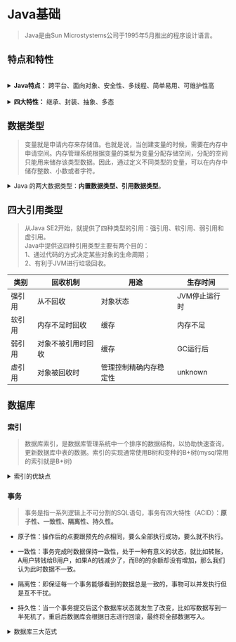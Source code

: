 # Java基础

> Java是由Sun Microstystems公司于1995年5月推出的程序设计语言。

## 特点和特性

<br>
<details>
<summary><b>Java特点：</b> 跨平台、面向对象、安全性、多线程、简单易用、可维护性高</summary>
<br>

|特点|描述|
|--|--|
|跨平台|Java可以不受计算机的硬件和操作系统的限制，而独立于平台。因为Java中有自带的JVM，它执行经过javac命令编译完成的java源代码所生成的class文件转换成机器码语言在平台上操作。|
|面向对象|万物皆对象，Java以对象为基本粒度。对象中包含属性和方法，对象的说明用属性来表达，方法用来操作对象。这样可以对应用程序进行解耦，提高代码的可扩展性和重用性。|
|安全性|语言级安全性：Java的数据结构是完整的对象，这些封装过的数据类型具有安全性。<br>编译时安全性：编译时要进行Java语义和语法的检查，保证每个变量对应一个相应的值，编译后生成Java类。<br>运行时安全性：表示在运行Java类时要进行字节码校检器校检之后才可以运行。<br>可执行代码安全性：Java类在网络上使用时，对它的权限进行了设置，保证了被访问用户的安全性。|
|多线程|多线程是指允许一个应用程序同时存在两个或两个以上的线程，用于支持事务并发和多任务处理。<br>Java除了内置的多线程技术之外，还定义了一些类、方法等来建立和管理用户定义的多线程。|
|简单易用|就是指java源代码可以不用在特定环境下编写。|
|可维护性高|--|

</details>
<br>
<details>
<summary><b>四大特性：</b> 继承、封装、抽象、多态</summary>
<br>

|特性|描述|
|--|--|
|继承|继承要有一定的层次结构，还要具备一定的可传递性;<br>子类只能继承父类**非私有化**的成员变量和方法<br>实行**就近原则**，有局部变量优先使用局部变量，没有就使用子类成员变量，子类没有则使用父类成员变量。
|封装|将抽象出来的属性和方法写在一个类中就是封装，将不需要对外提供的内容隐藏起来，提供公共的访问方式。<br>封装就是包装的过程，但封装不是绝对的封装，如果其他程序要获取已经封装好的数据，就要通过程序指定的接口或方法才能获取。|
|抽象|就是对同一类事物共有的属性（特征）和方法（功能/行为）进行抽取、归纳、总结。<br>抽象类不能实例化为一个对象，就比如水果是苹果，香蕉，梨等一类事物抽象出来的。|
|多态|多态是同一个行为具有多个不同表现形式或形态的能力。<br>多态就是同一个接口，使用不同的实例而执行不同操作。<br>多态性是对象多种表现形式的体现。|

</details>

## 数据类型

> 变量就是申请内存来存储值。也就是说，当创建变量的时候，需要在内存中申请空间。内存管理系统根据变量的类型为变量分配存储空间，分配的空间只能用来储存该类型数据。因此，通过定义不同类型的变量，可以在内存中储存整数、小数或者字符。

<details>
<summary>Java 的两大数据类型：<b>内置数据类型、引用数据类型</b>。</summary>
<br>

|类型|描述|
|--|--|
|内置数据类型|byte、short、int、long、float、double、boolean、char|
|引用数据类型|引用类型指向一个对象，**指向对象的变量是引用变量**。<br>对象、数组都是引用数据类型，所有引用类型的默认值都是null。|

|类型|占用存储空间|表示范围|
|--|--|--|
|byte|1字节|-2^7 ~ 2^7 - 1（-128 ~ 127）|
|short|2字节|-2^15 ~ 2^15 - 1（-32768 ~ 32767）|
|int|4字节|-2^31 ~ 2^31 - 1（-2147483648 ~ 2147483647）|
|long|8字节|-2^63 ~ 2^63 - 1|
|float|4字节|-3.403E38 ~ 3.403E38|
|double|8字节|-1.798E308 ~ 1.798E308|
|boolean|1字节|true、false|
|char|2字节|0 ~ 65535|

</details>

## 四大引用类型

> 从Java SE2开始，就提供了四种类型的引用：强引用、软引用、弱引用和虚引用。  
> Java中提供这四种引用类型主要有两个目的：  
> 1、通过代码的方式决定某些对象的生命周期；  
> 2、有利于JVM进行垃圾回收。  

| 类别 | 回收机制 | 用途 | 生存时间 |
| --- | --- | --- | --- |
| 强引用 | 从不回收 | 对象状态 | JVM停止运行时|
| 软引用 | 内存不足时回收 | 缓存 | 内存不足 |
| 弱引用 | 对象不被引用时回收 | 缓存 | GC运行后 |
| 虚引用 | 对象被回收时 | 管理控制精确内存稳定性 | unknown |

## 数据库

### 索引

>数据库索引，是数据库管理系统中一个排序的数据结构，以协助快速查询，更新数据库中表的数据。索引的实现通常使用B树和变种的B+树(mysql常用的索引就是B+树)

<details><summary>索引的优缺点</summary>

**优点**

- 通过创建索引,可以在查询的过程中,提高系统的性能  
- 通过创建唯一性索引,可以保证数据库表中每一行数据的唯一性  
- 在使用分组和排序子句进行数据检索时,可以减少查询中分组和排序的时间

**缺点**

- 创建索引和维护索引要耗费时间,而且时间随着数据量的增加而增大  
- 索引需要占用物理空间,如果要建立聚簇索引,所需要的空间会更大  
- 在对表中的数据进行增加删除和修改时需要耗费较多的时间,因为索引也要动态地维护

</details>

### 事务

>事务是指一系列逻辑上不可分割的SQL语句，事务有四大特性（ACID）：**原子性、一致性、隔离性、持久性。**

- 原子性：操作后的点要跟预先的点相同，要么全部执行成功，要么就不执行。

- 一致性：事务完成时数据保持一致性，处于一种有意义的状态，就比如转账，A用户转钱给B用户，如果A的钱减少了，而B的的余额却没有增加，那么我们认为此时数据不一致。

- 隔离性：即保证每一个事务能够看到的数据总是一致的，事物可以并发执行但是互不干扰。

- 持久性：当一个事务提交后这个数据库状态就发生了改变，比如写数据写到一半死机了，重启后数据库会根据日志进行回滚，最终将全部数据写入。

<details><summary>数据库三大范式</summary>

- 第一范式（1NF）：每一个分量必须是不可分的数据项。  
1、有主键，且主键不能为空。  
2、字段不能再分。

- 第二范式（2NF）：在范式一的基础上，且每一个非主属性完全函数依赖于主键。  
1、满足第一范式。  
2、表中的每一个非主属性，必须完全依赖于本表主键。  
3、只有当一个表中，主键由两个或以上的属性组成的时候，才会出现不符合第二范式的情况。

- 第三范式（3NF）：在第二范式的基础上，且消除传递依赖性。  
1、满足第二范式。  
2、所有的非主键列依赖于主键列。

</details>
